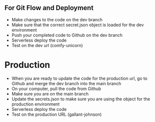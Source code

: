 ## For Git Flow and Deployment
- Make changes to the code on the dev branch
- Make sure that the correct secret.json object is loaded for the dev environment
- Push your completed code to Github on the dev branch
- Serverless deploy the code
- Test on the dev url (comfy-unicorn)

# Production
- When you are ready to update the code for the production url, go to Github and merge the dev branch into the main branch
- On your computer, pull the code from Github
- Make sure you are on the main branch
- Update the secrets.json to make sure you are using the object for the production environment
- Serverless deploy the code
- Test on the production URL (gallant-johnson)
